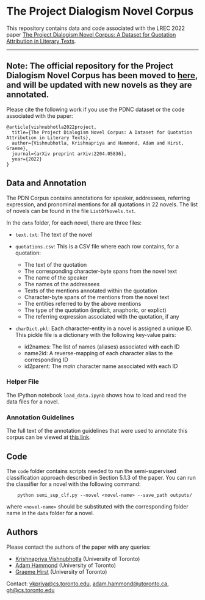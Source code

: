 # The Project Dialogism Novel Corpus

This repository contains data and code associated with the LREC 2022 paper [The Project Dialogism Novel Corpus:
A Dataset for Quotation Attribution in Literary Texts](https://arxiv.org/abs/2204.05836).

--------------------------------------------------------------
**Note**: The official repository for the Project Dialogism Novel Corpus has been moved to [here](https://github.com/Priya22/project-dialogism-novel-corpus), and will be updated with new novels as they are annotated.
--------------------------------------------------------------

Please cite the following work if you use the PDNC dataset or the code associated with the paper:
```
@article{vishnubhotla2022project,
  title={The Project Dialogism Novel Corpus: A Dataset for Quotation Attribution in Literary Texts},
  author={Vishnubhotla, Krishnapriya and Hammond, Adam and Hirst, Graeme},
  journal={arXiv preprint arXiv:2204.05836},
  year={2022}
}
```

## Data and Annotation
The PDN Corpus contains annotations for speaker, addressees, referring expression, and pronominal mentions for all quotations in 22 novels. The list of novels can be found in the file `ListOfNovels.txt`.

In the `data` folder, for each novel, there are three files:
- `text.txt`: The text of the novel
- `quotations.csv`: This is a CSV file where each row contains, for a quotation:
    - The text of the quotation
    - The corresponding character-byte spans from the novel text
    - The name of the speaker
    - The names of the addressees
    - Texts of the mentions annotated within the quotation
    - Character-byte spans of the mentions from the novel text
    - The entities referred to by the above mentions
    - The type of the quotation (implicit, anaphoric, or explict)
    - The referring expression associated with the quotation, if any

- `charDict.pkl`: Each character-entity in a novel is assigned a unique ID. This pickle file is a dictionary with the following key-value pairs:
    - id2names: The list of names (aliases) associated with each ID
    - name2id: A reverse-mapping of each character alias to the corresponding ID
    - id2parent: The *main* character name associated with each ID

### Helper File
The IPython notebook `load_data.ipynb` shows how to load and read the data files for a novel. 
### Annotation Guidelines
The full text of the annotation guidelines that were used to annotate this corpus can be viewed at [this link](https://docs.google.com/document/d/1eBsX2rjdLBkmA-kWB_jHCxC1nmbzinH04WUg9PeN_2A/edit?usp=sharing).
## Code
The `code` folder contains scripts needed to run the semi-supervised classification approach described in Section 5.1.3 of the paper.
You can run the classifier for a novel with the following command:

        python semi_sup_clf.py --novel <novel-name> --save_path outputs/

where `<novel-name>` should be substituted with the corresponding folder name in the `data` folder for a novel. 

## Authors
Please contact the authors of the paper with any queries:
- [Krishnapriya Vishnubhotla](https://priya22.github.io/) (University of Toronto)
- [Adam Hammond](https://www.adamhammond.com/) (University of Toronto)
- [Graeme Hirst](https://www.cs.toronto.edu/~gh/) (University of Toronto)

Contact: vkpriya@cs.toronto.edu, adam.hammond@utoronto.ca, gh@cs.toronto.edu


